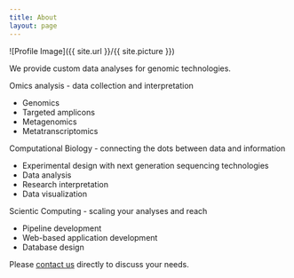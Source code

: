 ```yaml
---
title: About
layout: page
---
```


![Profile Image]({{ site.url }}/{{ site.picture }})

<p>We provide custom data analyses for genomic technologies. </p>

Omics analysis - data collection and interpretation
- Genomics
- Targeted amplicons 
- Metagenomics
- Metatranscriptomics

Computational Biology - connecting the dots between data and information
- Experimental design with next generation sequencing technologies
- Data analysis
- Research interpretation
- Data visualization

Scientic Computing - scaling your analyses and reach
- Pipeline development
- Web-based application development
- Database design

Please [contact us](mailto:magnalyticsolutions@gmail.com) directly to discuss your needs.


